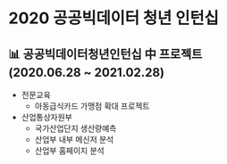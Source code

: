 # 2020 공공빅데이터 청년 인턴십 
## 📊 공공빅데이터청년인턴십 中 프로젝트 <br> (2020.06.28 ~ 2021.02.28)
- 전문교육
  - 아동급식카드 가맹점 확대 프로젝트
- 산업통상자원부
  - 국가산업단지 생산량예측
  - 산업부 내부 메신저 분석
  - 산업부 홈페이지 분석